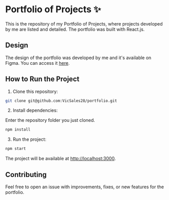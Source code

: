 # Portfolio of Projects ✨

This is the repository of my Portfolio of Projects, where projects developed by me are listed and detailed. The portfolio was built with React.js.

## Design

The design of the portfolio was developed by me and it's available on Figma. You can access it [here](https://www.figma.com/proto/iFYMwK5b7zazzmdss7LjGF/Portfolio?type=design&node-id=26-589&t=uKlsq0bO2Jba2jzz-1&scaling=scale-down-width&page-id=2%3A5&mode=design).

## How to Run the Project

1. Clone this repository:

```bash
git clone git@github.com:VicSales28/portfolio.git
```

2. Install dependencies:

Enter the repository folder you just cloned.

```bash
npm install
```

3. Run the project:

```bash
npm start
```

The project will be available at [http://localhost:3000](http://localhost:3000).

## Contributing

Feel free to open an issue with improvements, fixes, or new features for the portfolio.
